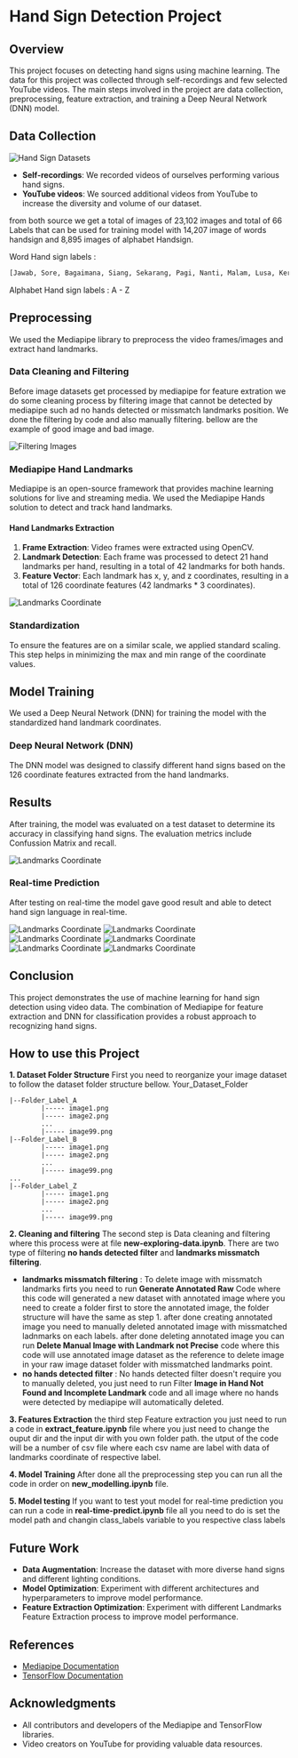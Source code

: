 # Hand Sign Detection Project

## Overview
This project focuses on detecting hand signs using machine learning. The data for this project was collected through self-recordings and few selected YouTube videos. The main steps involved in the project are data collection, preprocessing, feature extraction, and training a Deep Neural Network (DNN) model.

## Data Collection
![Hand Sign Datasets](assets/Datasets.png)
- **Self-recordings**: We recorded videos of ourselves performing various hand signs.
- **YouTube videos**: We sourced additional videos from YouTube to increase the diversity and volume of our dataset.

from both source we get a total of images of 23,102 images and total of 66 Labels that can be used for training model with 14,207 image of words handsign and 8,895 images of alphabet Handsign.

Word Hand sign labels : 
``````SQL
[Jawab, Sore, Bagaimana, Siang, Sekarang, Pagi, Nanti, Malam, Lusa, Kerja, Kemarin, Kantor, Hari Ini, Besok, Aku, Bapak, Dia, Ibu, Kalian, Kamu, Lelah, Maaf, Makan, sama, sedih, senang, terima kasih, Tolong, Apa, Baik, Berapa, Halo, Dimana, Kapan, Kemana, Mengapa, Sabar, Sakit, Siapa, Tidur]
``````
Alphabet Hand sign labels : A - Z 

## Preprocessing
We used the Mediapipe library to preprocess the video frames/images and extract hand landmarks.

### Data Cleaning and Filtering
Before image datasets get processed by mediapipe for feature extration we do some cleaning process by filtering image that cannot be detected by mediapipe such ad no hands detected or missmatch landmarks position. We done the filtering by code and also manually filtering. bellow are the example of good image and bad image.

![Filtering Images](assets/badvsgoodImage.png)

### Mediapipe Hand Landmarks
Mediapipe is an open-source framework that provides machine learning solutions for live and streaming media. We used the Mediapipe Hands solution to detect and track hand landmarks.

#### Hand Landmarks Extraction
1. **Frame Extraction**: Video frames were extracted using OpenCV.
2. **Landmark Detection**: Each frame was processed to detect 21 hand landmarks per hand, resulting in a total of 42 landmarks for both hands.
3. **Feature Vector**: Each landmark has x, y, and z coordinates, resulting in a total of 126 coordinate features (42 landmarks * 3 coordinates).


![Landmarks Coordinate](assets/FeatureExtraction.png)

### Standardization
To ensure the features are on a similar scale, we applied standard scaling. This step helps in minimizing the max and min range of the coordinate values.

## Model Training
We used a Deep Neural Network (DNN) for training the model with the standardized hand landmark coordinates.

### Deep Neural Network (DNN)
The DNN model was designed to classify different hand signs based on the 126 coordinate features extracted from the hand landmarks.

## Results
After training, the model was evaluated on a test dataset to determine its accuracy in classifying hand signs. The evaluation metrics include Confussion Matrix and recall.

![Landmarks Coordinate](assets/Result.jpeg)

### Real-time Prediction
After testing on real-time the model gave good result and able to detect hand sign language in real-time.

![Landmarks Coordinate](assets/RealtilemResult1.png)
![Landmarks Coordinate](assets/RealtilemResult22.png)
![Landmarks Coordinate](assets/RealtilemResult3.png)
![Landmarks Coordinate](assets/RealtilemResult4.png)
![Landmarks Coordinate](assets/RealtilemResult5.png)
![Landmarks Coordinate](assets/RealtilemResult6.png)

## Conclusion
This project demonstrates the use of machine learning for hand sign detection using video data. The combination of Mediapipe for feature extraction and DNN for classification provides a robust approach to recognizing hand signs.

## How to use this Project

**1. Dataset Folder Structure**
   First you need to reorganize your image dataset to follow the dataset folder structure bellow.
   Your_Dataset_Folder
   ``````Shell
   |--Folder_Label_A
           |----- image1.png
           |----- image2.png
           ...
           |----- image99.png
   |--Folder_Label_B
           |----- image1.png
           |----- image2.png
           ...
           |----- image99.png
   ...
   |--Folder_Label_Z
           |----- image1.png
           |----- image2.png
           ...
           |----- image99.png
   ``````

**2. Cleaning and filtering**
   The second step is Data cleaning and filtering where this process were at file **new-exploring-data.ipynb**. There are two type of filtering **no hands detected filter** and **landmarks missmatch filtering**.
   - **landmarks missmatch filtering** : To delete image with missmatch landmarks firts you need to run **Generate Annotated Raw** Code where this code will generated a new dataset with annotated image where you need to create a folder first to store the annotated image, the folder structure will have the same as step 1. after done creating annotated image you need to manually deleted annotated image with missmatched ladnmarks on each labels. after done deleting annotated image you can run **Delete Manual Image with Landmark not Precise** code where this code will use annotated image dataset as the reference to delete image in your raw image dataset folder with missmatched landmarks point.
   - **no hands detected filter** : No hands detected filter doesn't require you to manually deleted, you just need to run Filter **Image in Hand Not Found and Incomplete Landmark** code and all image where no hands were detected by mediapipe will automatically deleted.

**3. Features Extraction**
the third step Feature extraction you just need to run a code in **extract_feature.ipynb** file where you just need to change the ouput dir and the input dir with you own folder path. the utput of the code will be a number of csv file where each csv name are label with data of landmarks coordinate of respective label.

**4. Model Training**
After done all the preprocessing step you can run all the code in order on **new_modelling.ipynb** file.

**5. Model testing**
If you want to test yout model for real-time prediction you can run a code in **real-time-predict.ipynb** file all you need to do is set the model path and changin class_labels variable to you respective class labels
   
## Future Work
- **Data Augmentation**: Increase the dataset with more diverse hand signs and different lighting conditions.
- **Model Optimization**: Experiment with different architectures and hyperparameters to improve model performance.
- **Feature Extraction Optimization**: Experiment with different Landmarks Feature Extraction process to improve model performance.

## References
- [Mediapipe Documentation](https://google.github.io/mediapipe/)
- [TensorFlow Documentation](https://www.tensorflow.org/api_docs)

## Acknowledgments
- All contributors and developers of the Mediapipe and TensorFlow libraries.
- Video creators on YouTube for providing valuable data resources.
